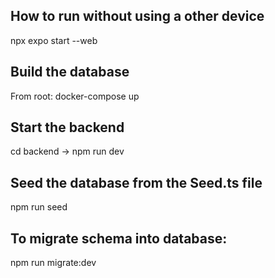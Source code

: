 
## How to run without using a other device
npx expo start --web


## Build the database 
From root: docker-compose up

## Start the backend
cd backend -> npm run dev

## Seed the database from the Seed.ts file
npm run seed

## To migrate schema into database:
npm run migrate:dev